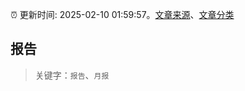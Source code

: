 :alarm_clock: 更新时间: 2025-02-10 01:59:57。[文章来源](/README.md)、[文章分类](/TAGS.md)

## 报告


> 关键字：`报告`、`月报`



